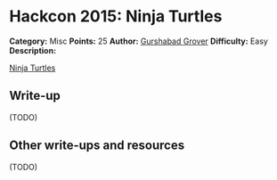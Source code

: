 # Hackcon 2015: Ninja Turtles

**Category:** Misc
**Points:** 25
**Author:** [Gurshabad Grover](https://github.com/gurshabad)
**Difficulty:** Easy
**Description:** 

[Ninja Turtles](ninjaturtles.txt)

## Write-up

(TODO)

## Other write-ups and resources

(TODO)

